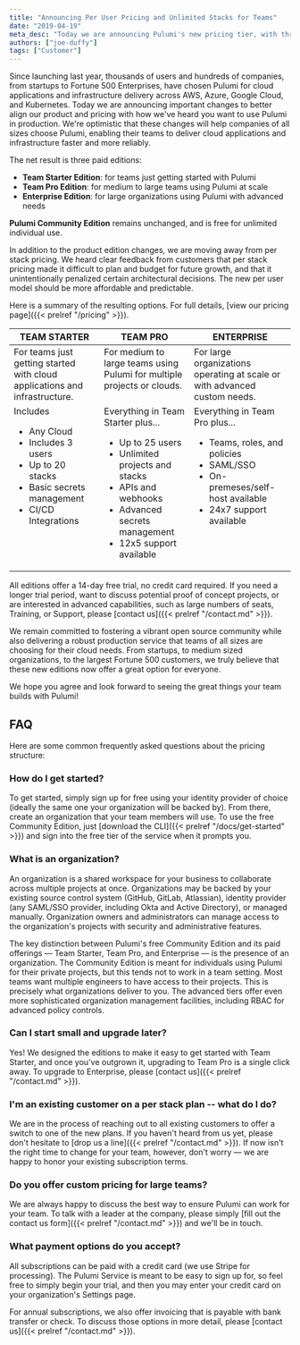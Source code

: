 ```yaml
---
title: "Announcing Per User Pricing and Unlimited Stacks for Teams"
date: "2019-04-19"
meta_desc: "Today we are announcing Pulumi's new pricing tier, with three paid editions: Team Starter Edition, Team Pro Edition, and Enterprise Edition."
authors: ["joe-duffy"]
tags: ["Customer"]
---
```


Since launching last year, thousands of users and hundreds of
companies, from startups to Fortune 500 Enterprises, have chosen Pulumi
for cloud applications and infrastructure delivery across AWS, Azure,
Google Cloud, and Kubernetes. Today we are announcing important changes
to better align our product and pricing with how we've heard you want to
use Pulumi in production. We're optimistic that these changes will help
companies of all sizes choose Pulumi, enabling their teams to deliver
cloud applications and infrastructure faster and more reliably.
<!--more-->

The net result is three paid editions:

- **Team Starter Edition**: for teams just getting started with Pulumi
- **Team Pro Edition**: for medium to large teams using Pulumi at
  scale
- **Enterprise Edition**: for large organizations using Pulumi with
  advanced needs

**Pulumi Community Edition** remains unchanged, and is free for
unlimited individual use.

In addition to the product edition changes, we are moving away from per
stack pricing. We heard clear feedback from customers that per stack
pricing made it difficult to plan and budget for future growth, and that
it unintentionally penalized certain architectural decisions. The new
per user model should be more affordable and predictable.

Here is a summary of the resulting options. For full details, [view our
pricing page]({{< prelref "/pricing" >}}).

<style>
/* Just use CSS rather than whatever customization the Markdown processor exposes. */
td {
    vertical-align: top;
}
</style>

| **TEAM STARTER**                  | **TEAM PRO**  	                | **ENTERPRISE** |
| --- | --- | --- |
| For teams just getting started with cloud applications and infrastructure. | For medium to large teams using Pulumi for multiple projects or clouds. | For large organizations operating at scale or with advanced custom needs.
| Includes<ul><li>Any Cloud<li>Includes 3 users<li>Up to 20 stacks<li>Basic secrets management<li>CI/CD Integrations</ul> | Everything in Team Starter plus...<ul><li>Up to 25 users<li>Unlimited projects and stacks<li>APIs and webhooks<li>Advanced secrets management<li>12x5 support available</ul> | Everything in Team Pro plus...<ul><li>Teams, roles, and policies<li>SAML/SSO<li>On-premeses/self-host available<li>24x7 support available</ul> |

All editions offer a 14-day free trial, no credit card
required. If you need a longer trial period, want to discuss potential proof of
concept projects, or are interested in advanced capabilities, such as
large numbers of seats, Training, or Support, please [contact
us]({{< prelref "/contact.md" >}}).

We remain committed to fostering a vibrant open source community while
also delivering a robust production service that teams of all sizes are
choosing for their cloud needs. From startups, to medium sized
organizations, to the largest Fortune 500 customers, we truly believe
that these new editions now offer a great option for everyone.

We hope you agree and look forward to seeing the great things your team
builds with Pulumi!

## FAQ

Here are some common frequently asked questions about the pricing
structure:

### How do I get started?

To get started, simply sign up for free using your identity provider of
choice (ideally the same one your organization will be backed by). From
there, create an organization that your team members will use. To use
the free Community Edition, just [download the CLI]({{< prelref "/docs/get-started" >}}) and
sign into the free tier of the service when it prompts you.

### What is an organization?

An organization is a shared workspace for your business to collaborate
across multiple projects at once. Organizations may be backed by your
existing source control system (GitHub, GitLab, Atlassian), identity
provider (any SAML/SSO provider, including Okta and Active Directory),
or managed manually. Organization owners and administrators can manage
access to the organization's projects with security and administrative
features.

The key distinction between Pulumi's free Community Edition and its paid
offerings — Team Starter, Team Pro, and Enterprise — is the presence
of an organization. The Community Edition is meant for individuals using
Pulumi for their private projects, but this tends not to work in a team
setting. Most teams want multiple engineers to have access to their
projects. This is precisely what organizations deliver to you. The
advanced tiers offer even more sophisticated organization management
facilities, including RBAC for advanced policy controls.

### Can I start small and upgrade later?

Yes! We designed the editions to make it easy to get started with Team
Starter, and once you've outgrown it, upgrading to Team Pro is a single
click away. To upgrade to Enterprise, please [contact
us]({{< prelref "/contact.md" >}}).

### I'm an existing customer on a per stack plan -- what do I do?

We are in the process of reaching out to all existing customers to offer
a switch to one of the new plans. If you haven't heard from us yet,
please don't hesitate to [drop us a
line]({{< prelref "/contact.md" >}}). If now isn't the right time to change
for your team, however, don't worry — we are happy to honor your
existing subscription terms.

### Do you offer custom pricing for large teams?

We are always happy to discuss the best way to ensure Pulumi can work
for your team. To talk with a leader at the company, please simply [fill
out the contact us form]({{< prelref "/contact.md" >}}) and we'll be
in touch.

### What payment options do you accept?

All subscriptions can be paid with a credit card (we use Stripe for
processing). The Pulumi Service is meant to be easy to sign up for, so feel free
to simply begin your trial, and then you may enter your credit card on
your organization's Settings page.

For annual subscriptions, we also offer invoicing that is payable with
bank transfer or check. To discuss those options in more detail, please
[contact us]({{< prelref "/contact.md" >}}).
